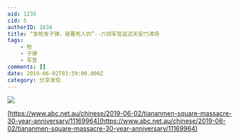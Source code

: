 ```yaml
---
aid: 1235
cid: 5
authorID: 1634
title: “发枪发子弹，是要死人的”--六四军官追述天安门清场
tags:
    - 枪
    - 子弹
    - 军官
comments: []
date: 2019-06-02T03:59:00.000Z
category: 分享发现
---
```


![](https://telegra.ph/file/695f02561b44384f51995.png)

[https://www.abc.net.au/chinese/2019-06-02/tiananmen-square-massacre-30-year-anniversary/11169964](https://www.abc.net.au/chinese/2019-06-02/tiananmen-square-massacre-30-year-anniversary/11169964)
